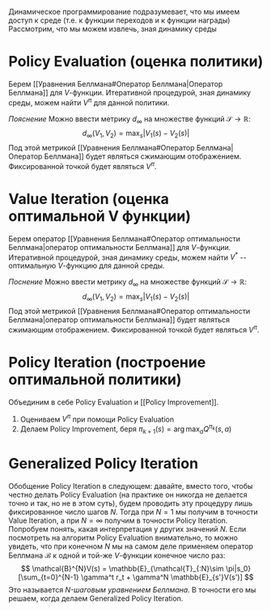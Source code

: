 Динамическое программирование подразумевает, что мы имеем доступ к среде (т.е. к функции переходов и к функции награды)
Рассмотрим, что мы можем извлечь, зная динамику среды
# Policy Evaluation (оценка политики)
Берем [[Уравнения Беллмана#Оператор Беллмана|Оператор Беллмана]] для $V$-функции. Итеративной процедурой, зная динамику среды, можем найти $V^\pi$ для данной политики.

*Пояснение*
Можно ввести метрику $d_\infty$ на множестве функций $\mathcal{S} \to \mathbb{R}$:
$$
d_\infty(V_1, V_2) = \max_s|V_1(s) - V_2(s)|
$$
Под этой метрикой [[Уравнения Беллмана#Оператор Беллмана|Оператор Беллмана]] будет являться сжимающим отображением. Фиксированной точкой будет являться $V^\pi$.
# Value Iteration (оценка оптимальной V функции)
Берем оператор [[Уравнения Беллмана#Оператор оптимальности Беллмана|оператор оптимальности Беллмана]] для $V$-функции. Итеративной процедурой, зная динамику среды, можем найти $V^*$ -- оптимальную $V$-функцию для данной среды.

*Поснение*
Можно ввести метрику $d_\infty$ на множестве функций $\mathcal{S} \to \mathbb{R}$:
$$
d_\infty(V_1, V_2) = \max_s|V_1(s) - V_2(s)|
$$
Под этой метрикой [[Уравнения Беллмана#Оператор оптимальности Беллмана|оператор оптимальности Беллмана]] будет являться сжимающим отображением. Фиксированной точкой будет являться $V^\pi$.
# Policy Iteration (построение оптимальной политики)
Объединим в себе Policy Evaluation и [[Policy Improvement]].
1. Оцениваем $V^\pi$ при помощи Policy Evaluation
2. Делаем Policy Improvement, беря $\pi_{k+1}(s) = \arg \max_a Q^{\pi_k}(s, a)$
# Generalized Policy Iteration
Обобщение Policy Iteration в следующем: давайте, вместо того, чтобы честно делать Policy Evaluation (на практике он никогда не делается точно и так, но не в этом суть), будем проводить эту процедуру лишь фиксированное число шагов $N$.
Тогда при $N=1$ мы получим в точности Value Iteration, а при $N=\infty$ получим в точности Policy Iteration.
Попробуем понять, какая интерпретация у других значений $N$. Если посмотреть на алгоритм Policy Evaluation внимательно, то можно увидеть, что при конечном $N$ мы на самом деле применяем оператор Беллмана $\mathcal{B}$ к одной и той-же $V$-функции конечное число раз:
$$
\mathcal{B}^{N}V(s) = \mathbb{E}_{\mathcal{T}_{:N}\sim \pi|s_0}[\sum_{t=0}^{N-1} \gamma^t r_t + \gamma^N \mathbb{E}_{s'}V(s')]
$$
Это называется *N-шаговым уравнением Беллмана*.
В точности его мы решаем, когда делаем Generalized Policy Iteration.
